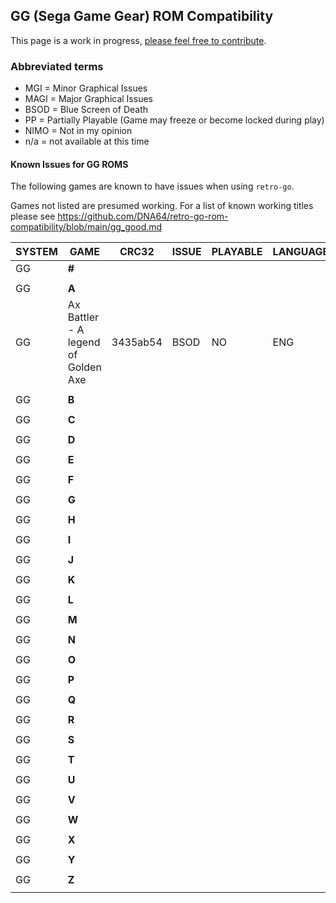 ## GG (Sega Game Gear) ROM Compatibility 

This page is a work in progress, [please feel free to contribute](https://github.com/DNA64/retro-go-rom-compatibility/tree/main).

### Abbreviated terms

- MGI = Minor Graphical Issues
- MAGI = Major Graphical Issues
- BSOD = Blue Screen of Death
- PP = Partially Playable (Game may freeze or become locked during play)
- NIMO = Not in my opinion
- n/a = not available at this time

#### Known Issues for GG ROMS

The following games are known to have issues when using `retro-go`. 

Games not listed are presumed working. For a list of known working titles
please see https://github.com/DNA64/retro-go-rom-compatibility/blob/main/gg_good.md


|SYSTEM|GAME|CRC32|ISSUE|PLAYABLE|LANGUAGE|NOTES
|-|-|-|-|-|-|-|
|GG|**#**|||||
|||||||
|GG|**A**|||||
|GG|Ax Battler - A legend of Golden Axe|3435ab54|BSOD|NO|ENG|No-Intro
|||||||
|GG|**B**|||||
|||||||
|GG|**C**|||||
|||||||
|GG|**D**|||||
|||||||
|GG|**E**|||||
|||||||
|GG|**F**|||||
|||||||
|GG|**G**|||||
|||||||
|GG|**H**|||||
|||||||
|GG|**I**|||||
|||||||
|GG|**J**|||||
|||||||
|GG|**K**|||||
|||||||
|GG|**L**|||||
|||||||
|GG|**M**|||||
|||||||
|GG|**N**|||||
|||||||
|GG|**O**|||||
|||||||
|GG|**P**|||||
|||||||
|GG|**Q**|||||
|||||||
|GG|**R**|||||
|||||||
|GG|**S**|||||
|||||||
|GG|**T**|||||
|||||||
|GG|**U**|||||
|||||||
|GG|**V**|||||
|||||||
|GG|**W**|||||
|||||||
|GG|**X**|||||
|||||||
|GG|**Y**|||||
|||||||
|GG|**Z**|||||
|||||||
